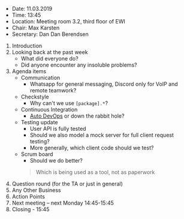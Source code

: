- Date: 11.03.2019
- Time: 13:45
- Location: Meeting room 3.2, third floor of EWI
- Chair: Max Karsten
- Secretary: Dan Dan Berendsen

1.	Introduction
2.  Looking back at the past week
    - What did everyone do?
    - Did anyone encounter any insoluble problems?
3.	Agenda items
    - Communication
        - Whatsapp for general messaging, Discord only for VoIP and remote teamwork?
    - Checkstyle
        - Why can't we use `[package].*`?
	- Continuous Integration
        - [Auto DevOps](https://docs.gitlab.com/ee/topics/autodevops/) or down the rabbit hole?
    - Testing update
        - User API is fully tested
        - Should we also model a mock server for full client request testing?
        - More generally, which client code should we test?
    - Scrum board
        - Should we do better? 
        >Which is being used as a tool, not as paperwork
4.  Question round (for the TA or just in general)
5.	Any Other Business
6.	Action Points
7.	Next meeting – next Monday 14:45-15:45 
8.	Closing - 15:45